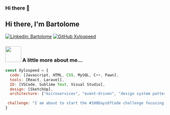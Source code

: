 ### Hi there 👋
<h2> Hi there, I'm Bartolome </h2>


[![Linkedin: Bartolome](https://img.shields.io/badge/-edgargagocarillo-blue?style=flat-square&logo=Linkedin&logoColor=white&link=https://www.linkedin.com/in/bartolomé-canitrot/)](https://www.linkedin.com/in/bartolomé-canitrot-2975891b9/)
[![GitHub Xylospeed](https://img.shields.io/github/followers/Xylospeed?label=follow&style=social)](https://github.com/Xylospeed)


### <img src="https://media.giphy.com/media/VgCDAzcKvsR6OM0uWg/giphy.gif" width="50"> A little more about me...  

```javascript
const Xylospeed = {
  code: [Javascript, HTML, CSS, MySQL, C++, Pawn],
  tools: [React, Laravel],
  ID: [VSCode, Sublime Text, Visual Studio],
  design: [SketchUp],
  architecture: ["microservices", "event-driven", "design system pattern"],
  
 challenge: "I am about to start the #100DaysOfCode challenge focusing on React and JS"
}
```




